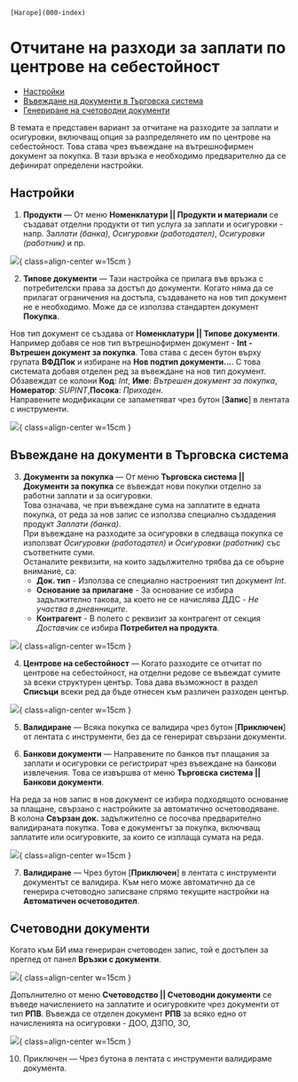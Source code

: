 ```{only} html
[Нагоре](000-index)
```
 
# Отчитане на разходи за заплати по центрове на себестойност 

- [Настройки](https://docs.unicontsoft.com/guide/erp/005-how-to/013-cost-center-payroll-expenses.html#id2)  
- [Въвеждане на документи в Търговска система](https://docs.unicontsoft.com/guide/erp/005-how-to/013-cost-center-payroll-expenses.html#id3)  
- [Генериране на счетоводни документи](https://docs.unicontsoft.com/guide/erp/005-how-to/013-cost-center-payroll-expenses.html#id4)  

В темата е представен вариант за отчитане на разходите за заплати и осигуровки, включващ опция за разпределянето им по центрове на себестойност. Това става чрез въвеждане на вътрешнофирмен документ за покупка. В тази връзка е необходимо предварително да се дефинират определени настройки.  

## Настройки

1) **Продукти**  —  От меню **Номенклатури || Продукти и материали** се създават отделни продукти от тип услуга за заплати и осигуровки - напр. За*плати (банка)*, *Осигуровки (работодател)*, *Осигуровки (работник)* и пр.  

![](913-cost-center-payroll-expenses1.png){ class=align-center w=15cm }

2) **Типове документи**  —  Тази настройка се прилага във връзка с потребителски права за достъп до документи. Когато няма да се прилагат ограничения на достъпа, създаването на нов тип документ не е необходимо. Може да се използва стандартен документ **Покупка**.  

Нов тип документ се създава от **Номенклатури || Типове документи**. Например добавя се нов тип вътрешнофирмен документ - **Int - Вътрешен документ за покупка**. Това става с десен бутон върху групата **ВФДПок** и избиране на **Нов подтип документи...**. С това системата добавя отделен ред за въвеждане на нов тип документ. Обзавеждат се колони **Код**: *Int*, **Име**: *Вътрешен документ за покупка*, **Номератор**: *SUPINT*,**Посока**: *Приходен*.  
Направените модификации се запаметяват чрез бутон [**Запис**] в лентата с инструменти.  

![](913-cost-center-payroll-expenses2.png){ class=align-center w=15cm }

## Въвеждане на документи в Търговска система

3) **Документи за покупка**  —  От меню **Търговска система || Документи за покупка** се въвеждат нови покупки отделно за работни заплати и за осигуровки.  
Това означава, че при въвеждане сума на заплатите в едната покупка, от реда за нов запис се използва специално създадения продукт *Заплати (банка)*.  
При въвеждане на разходите за осигуровки в следваща покупка се използват *Осигуровки (работодател)* и *Осигуровки (работник)* със съответните суми.   
Останалите реквизити, на които задължително трябва да се обърне внимание, са:   
    - **Док. тип** - Използва се специално настроеният тип документ *Int*.    
    - **Основание за прилагане** - За основание се избира задължително такова, за което не се начислява ДДС - *Не участва в дневнниците*.  
    - **Контрагент** - В полето с реквизит за контрагент от секция *Доставчик* се избира **Потребител на продукта**.   

![](913-cost-center-payroll-expenses3.png){ class=align-center w=15cm }

4) **Центрове на себестойност**  —  Когато разходите се отчитат по центрове на себестойност, на отделни редове се въвеждат сумите за всеки структурен център. Това дава възможност в раздел **Списъци** всеки ред да бъде отнесен към различен разходен център.  

![](913-cost-center-payroll-expenses4.png){ class=align-center w=15cm }

5) **Валидиране** —  Всяка покупка се валидира чрез бутон [**Приключен**] от лентата с инструменти, без да се генерират свързани документи.  

6) **Банкови документи**  —  Направените по банков път плащания за заплати и осигуровки се регистрират чрез въвеждане на банкови извлечения. Това се извършва от меню **Търговска система || Банкови документи**.  

На реда за нов запис в нов документ се избира подходящото основание за плащане, свързано с настройките за автоматично осчетоводяване.  
В колона **Свързан док.** задължително се посочва предварително валидираната покупка. Това е документът за покупка, включващ заплатите или осигуровките, за които се изплаща сумата на реда.  

![](913-cost-center-payroll-expenses5.png){ class=align-center w=15cm }

7) **Валидиране** — Чрез бутон [**Приключен**] в лентата с инструменти документът се валидира. Към него може автоматично да се генерира счетоводно записване спрямо текущите настройки на **Автоматичен осчетоводител**.  

## Счетоводни документи

Когато към БИ има генериран счетоводен запис, той е достъпен за преглед от панел **Връзки с документи**.   

![](913-cost-center-payroll-expenses6.png){ class=align-center w=15cm }

Допълнително от меню **Счетоводство || Счетоводни документи** се въведе начислението на заплатите и осигуровките чрез документи от тип **РПВ**. Въвежда се отделен документ **РПВ** за всяко едно от начисленията на осигуровки - ДОО, ДЗПО, ЗО, 

![](913-cost-center-payroll-expenses7.png){ class=align-center w=15cm }

10. Приключен — Чрез бутона в лентата с инструменти валидираме документа.  
